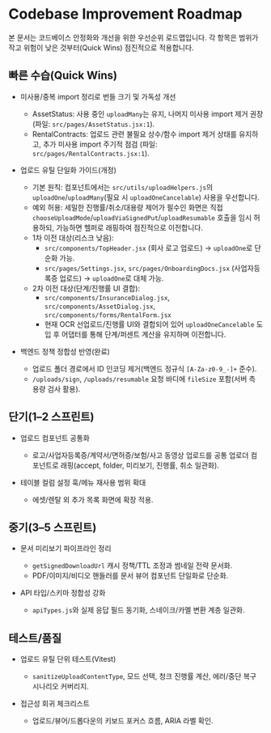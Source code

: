 # Codebase Improvement Roadmap

본 문서는 코드베이스 안정화와 개선을 위한 우선순위 로드맵입니다. 각 항목은 범위가 작고 위험이 낮은 것부터(Quick Wins) 점진적으로 적용합니다.

## 빠른 수습(Quick Wins)

- 미사용/중복 import 정리로 번들 크기 및 가독성 개선
  - AssetStatus: 사용 중인 `uploadMany`는 유지, 나머지 미사용 import 제거 권장 (파일: `src/pages/AssetStatus.jsx:1`).
  - RentalContracts: 업로드 관련 불필요 상수/함수 import 제거 상태를 유지하고, 추가 미사용 import 주기적 점검 (파일: `src/pages/RentalContracts.jsx:1`).

- 업로드 유틸 단일화 가이드(개정)
  - 기본 원칙: 컴포넌트에서는 `src/utils/uploadHelpers.js`의 `uploadOne`/`uploadMany`(필요 시 `uploadOneCancelable`) 사용을 우선합니다.
  - 예외 허용: 세밀한 진행률/취소/대용량 제어가 필수인 화면은 직접 `chooseUploadMode`/`uploadViaSignedPut`/`uploadResumable` 호출을 임시 허용하되, 가능하면 헬퍼로 래핑하여 점진적으로 이전합니다.
  - 1차 이전 대상(리스크 낮음):
    - `src/components/TopHeader.jsx` (회사 로고 업로드) → `uploadOne`로 단순화 가능.
    - `src/pages/Settings.jsx`, `src/pages/OnboardingDocs.jsx` (사업자등록증 업로드) → `uploadOne`로 대체 가능.
  - 2차 이전 대상(단계/진행률 UI 결합):
    - `src/components/InsuranceDialog.jsx`, `src/components/AssetDialog.jsx`, `src/components/forms/RentalForm.jsx`
    - 현재 OCR 선업로드/진행률 UI와 결합되어 있어 `uploadOneCancelable` 도입 후 어댑터를 통해 단계/퍼센트 계산을 유지하며 이전합니다.

- 백엔드 정책 정합성 반영(완료)
  - 업로드 폴더 경로에서 ID 인코딩 제거(백엔드 정규식 `[A-Za-z0-9_-]+` 준수).
  - `/uploads/sign`, `/uploads/resumable` 요청 바디에 `fileSize` 포함(서버 측 용량 검사 활용).

## 단기(1–2 스프린트)

- 업로드 컴포넌트 공통화
  - 로고/사업자등록증/계약서/면허증/보험/사고 동영상 업로드를 공통 업로더 컴포넌트로 래핑(accept, folder, 미리보기, 진행률, 취소 일관화).

- 테이블 컬럼 설정 훅/메뉴 재사용 범위 확대
  - 에셋/렌탈 외 추가 목록 화면에 확장 적용.

## 중기(3–5 스프린트)

- 문서 미리보기 파이프라인 정리
  - `getSignedDownloadUrl` 캐시 정책/TTL 조정과 썸네일 전략 문서화.
  - PDF/이미지/비디오 핸들러를 문서 뷰어 컴포넌트 단일화로 단순화.

- API 타입/스키마 정합성 강화
  - `apiTypes.js`와 실제 응답 필드 동기화, 스네이크/카멜 변환 계층 일관화.

## 테스트/품질

- 업로드 유틸 단위 테스트(Vitest)
  - `sanitizeUploadContentType`, 모드 선택, 청크 진행률 계산, 에러/중단 복구 시나리오 커버리지.

- 접근성 회귀 체크리스트
  - 업로드/뷰어/드롭다운의 키보드 포커스 흐름, ARIA 라벨 확인.

